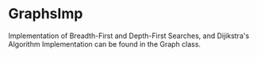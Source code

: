# GraphsImp
Implementation of Breadth-First and Depth-First Searches, and Dijikstra's Algorithm 
Implementation can be found in the Graph class.
